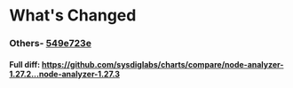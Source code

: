 # What's Changed

### Others- [549e723e](https://github.com/sysdiglabs/charts/commit/549e723e11f0cb0deff59715f5ed2d26bdf4568c)
#### Full diff: https://github.com/sysdiglabs/charts/compare/node-analyzer-1.27.2...node-analyzer-1.27.3
